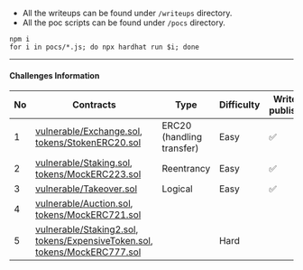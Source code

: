 

* All the writeups can be found under `/writeups` directory.  
* All the poc scripts can be found under `/pocs` directory.

```shell
npm i
for i in pocs/*.js; do npx hardhat run $i; done
```

----

#### Challenges Information

| No | Contracts 	| Type  	| Difficulty 	|   Writeup published	| POC published      	| Discord conversation |
| ---- |--------	|-------	|------------	|---	|--------------------	|- |
| 1 | [vulnerable/Exchange.sol](contracts/vulnerable/Exchange.sol),<br/>[tokens/StokenERC20.sol](contracts/tokens/StokenERC20.sol)      	| ERC20 (handling transfer) 	| Easy       	|   ✅	| ✅ 	| [link](https://discord.com/channels/787092485969150012/803395442578161756/936599859757187083) |
| 2 | [vulnerable/Staking.sol](contracts/vulnerable/Staking.sol),<br/>[tokens/MockERC223.sol](contracts/tokens/MockERC223.sol)   	|   Reentrancy	|    Easy        	|   ✅	|   ✅                  	| [link](https://discord.com/channels/787092485969150012/803395442578161756/937672123521048606) |
| 3  | [vulnerable/Takeover.sol](contracts/vulnerable/Takeover.sol)  | Logical | Easy | ✅ | ✅ | [link](https://discord.com/channels/787092485969150012/803395442578161756/943136588798496790) |
| 4 | [vulnerable/Auction.sol](contracts/vulnerable/Auction.sol),<br/>[tokens/MockERC721.sol](contracts/tokens/MockERC721.sol)      	|  	|        	|   	|  	| [link](https://discord.com/channels/787092485969150012/803395442578161756/943874635576016976) |
| 5 | [vulnerable/Staking2.sol](contracts/vulnerable/Staking2.sol),<br/>[tokens/ExpensiveToken.sol](contracts/tokens/ExpensiveToken.sol),<br/>[tokens/MockERC777.sol](contracts/tokens/MockERC777.sol) | | Hard | | | [link](https://discord.com/channels/787092485969150012/803395442578161756/946058230625349642) |
